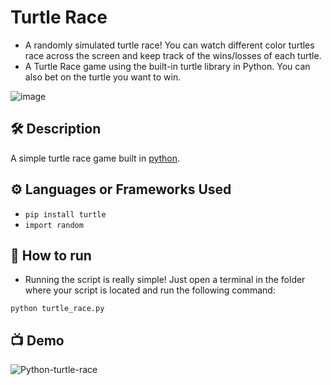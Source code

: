 # Turtle Race

+ A randomly simulated turtle race! You can watch different color turtles race across the screen and keep track of the wins/losses of each turtle.
+ A Turtle Race game using the built-in turtle library in Python. You can also bet on the turtle you want to win.

![image](https://user-images.githubusercontent.com/128680209/228202823-04c04a77-8ea0-47f8-860a-417ddd5064b2.png)

##  🛠 Description

A simple turtle race game built in [python](https://www.python.org/downloads).

##  ⚙️ Languages or Frameworks Used

+ `pip install turtle`
+ `import random`

## 🌟 How to run

+ Running the script is really simple! Just open a terminal in the folder where your script is located and run the following command:
```
python turtle_race.py
```

## 📺 Demo

![Python-turtle-race](https://user-images.githubusercontent.com/128680209/228207528-248f0689-4a8d-4d46-a7a5-5829ac63f403.gif)
